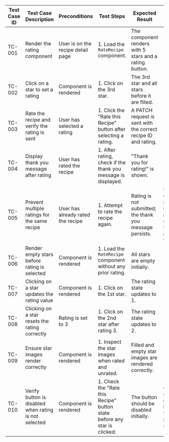 | **Test Case ID** | **Test Case Description**                             | **Preconditions**                 | **Test Steps**                                                           | **Expected Result**                                            | **Actual Result**                                   | **Pass/Fail** |
| ---------------- | ----------------------------------------------------- | --------------------------------- | ------------------------------------------------------------------------ | -------------------------------------------------------------- | --------------------------------------------------- | ------------- |
| TC-001           | Render the rating component                           | User is on the recipe detail page | 1. Load the `RateRecipe` component.                                      | The component renders with 5 stars and a rating button.        |                                                     | Pass          |
| TC-002           | Click on a star to set a rating                       | Component is rendered             | 1. Click on the 3rd star.                                                | The 3rd star and all stars before it are filled.               |                                                     | Pass          |
| TC-003           | Rate the recipe and verify the rating is sent         | User has selected a rating        | 1. Click the "Rate this Recipe" button after selecting a rating.         | A PATCH request is sent with the correct recipe ID and rating. |                                                     | Pass          |
| TC-004           | Display thank you message after rating                | User has rated the recipe         | 1. After rating, check if the thank you message is displayed.            | "Thank you for rating!" is shown.                              |                                                     | Pass          |
| TC-005           | Prevent multiple ratings for the same recipe          | User has already rated the recipe | 1. Attempt to rate the recipe again.                                     | Rating is not submitted; the thank you message persists.       | Users can rate as many number of times as they want | Fail          |
| TC-006           | Render empty stars before rating is selected          | Component is rendered             | 1. Load the `RateRecipe` component without any prior rating.             | All stars are empty initially.                                 |                                                     | Pass          |
| TC-007           | Clicking on a star updates the rating value           | Component is rendered             | 1. Click on the 1st star.                                                | The rating state updates to 1.                                 |                                                     | Pass          |
| TC-008           | Clicking on a star resets the rating correctly        | Rating is set to 3                | 1. Click on the 2nd star after rating 3.                                 | The rating state updates to 2.                                 |                                                     | Pass          |
| TC-009           | Ensure star images render correctly                   | Component is rendered             | 1. Inspect the star images when rated and unrated.                       | Filled and empty star images are rendered correctly.           |                                                     | Pass          |
| TC-010           | Verify button is disabled when rating is not selected | Component is rendered             | 1. Check the "Rate this Recipe" button state before any star is clicked. | The button should be disabled initially.                       | Can click on the button without rating also         | Fail          |
